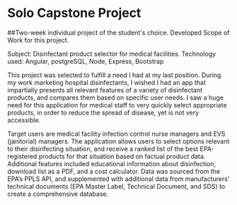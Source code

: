 # Solo Capstone Project

##Two-week individual project of the student's choice. Developed Scope of Work for this project.


Subject: Disinfectant product selector for medical facilities. Technology used: Angular, postgreSQL, Node, Express, Bootstrap

This project was selected to fulfill a need I had at my last position. 
During my work marketing hospital disinfectants, I wished I had an app that impartially presents
all relevant features of a variety of disinfectant products, and compares them based on specific user needs. 
I saw a huge need for this application for medical staff to very quickly select appropriate products, in order to reduce the spread of disease, yet is not very accessible. 


Target users are medical facility infection control nurse managers and EVS (janitorial) managers. 
The application allows users to select options relevant to their disinfecting situation, 
and receive a ranked list of the best EPA-registered products for that situation based on factual product data. 
Additional features included educational information about disinfection, download list as a PDF, 
and a cost calculator. Data was sourced from the EPA’s PPLS API, and supplemented with additional data 
from manufacturers’ technical documents (EPA Master Label, Technical Document, and SDS) to create a comprehensive database. 


